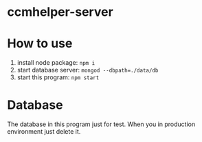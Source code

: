 # ccmhelper-server

# How to use
1. install node package: `npm i`
2. start database server: `mongod --dbpath=./data/db`
3. start this program: `npm start`

# Database

The database in this program just for test. When you in production environment just delete it.